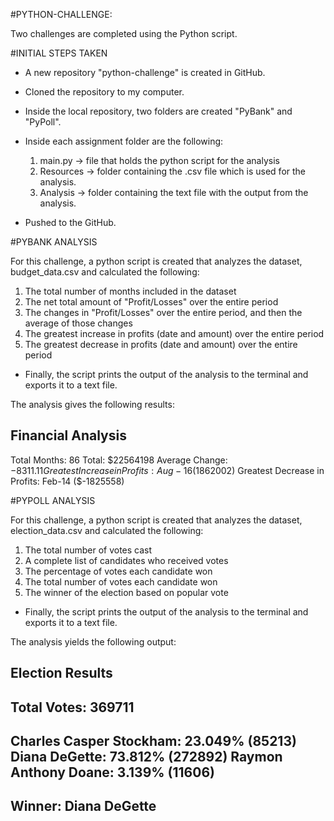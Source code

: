 #PYTHON-CHALLENGE:

Two challenges are completed using the Python script.

#INITIAL STEPS TAKEN
- A new repository "python-challenge" is created in GitHub.
- Cloned the repository to my computer.
- Inside the local repository, two folders are created "PyBank" and "PyPoll".
- Inside each assignment folder are the following:
   1. main.py -> file that holds the python script for the analysis
   2. Resources -> folder containing the .csv file which is used for the analysis.
   3. Analysis -> folder containing the text file with the output from the analysis.
 
 - Pushed to the GitHub.
 
 #PYBANK ANALYSIS
 
 For this challenge, a python script is created that analyzes the dataset, budget_data.csv and calculated the following:
 
  1. The total number of months included in the dataset
  2. The net total amount of "Profit/Losses" over the entire period
  3. The changes in "Profit/Losses" over the entire period, and then the average of those changes
  4. The greatest increase in profits (date and amount) over the entire period
  5. The greatest decrease in profits (date and amount) over the entire period

- Finally, the script prints the output of the analysis to the terminal and exports it to a text file.

The analysis gives the following results:

Financial Analysis
----------------------------
Total Months: 86
Total: $22564198
Average Change: $-8311.11
Greatest Increase in Profits: Aug-16 ($1862002)
Greatest Decrease in Profits: Feb-14 ($-1825558)


#PYPOLL ANALYSIS

For this challenge, a python script is created that analyzes the dataset, election_data.csv and calculated the following:

  1. The total number of votes cast
  2. A complete list of candidates who received votes
  3. The percentage of votes each candidate won
  4. The total number of votes each candidate won
  5. The winner of the election based on popular vote
  
- Finally, the script prints the output of the analysis to the terminal and exports it to a text file.

The analysis yields the following output:

Election Results
------------------------
Total Votes: 369711
------------------------- 
Charles Casper Stockham:  23.049% (85213)
Diana DeGette:  73.812% (272892)
Raymon Anthony Doane:  3.139% (11606)
-------------------------
Winner: Diana DeGette
------------------------
